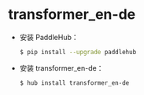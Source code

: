 # transformer_en-de
* 安装 PaddleHub：

    ```bash
    $ pip install --upgrade paddlehub
    ```

* 安装 transformer_en-de：

    ```bash
    $ hub install transformer_en-de
    ```
